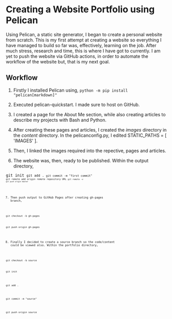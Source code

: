 # Creating a Website Portfolio using Pelican

Using Pelican, a static site generator, I began to create a personal website from scratch. This is my first attempt at creating a website so everything I have managed to build so far was, effectively, learning on the job. After much stress, research and time, this is where I have got to currently. I am yet to push the website via GitHub actions, in order to automate the workflow of the website but, that is my next goal.

## Workflow
1. Firstly I installed Pelican using,
<code>python -m pip install "pelican[markdown]"</code>

2. Executed pelican-quickstart. I made sure to host on GitHub.

3. I created a page for the About Me section, while also creating articles to describe my projects with Bash and Python.

4. After creating these pages and articles, I created the *images* directory in the *content* directory. In the pelicanconfig.py, I edited STATIC_PATHS = [ 'IMAGES' ].

5. Then, I linked the images required into the repective, pages and articles.

6. The website was, then, ready to be published. Within the output directory,

<code>git init
<code>git add .
<code>git commit -m "first commit"
<code>git remote add origin remote repository URL
<code>git remote -v
<code>git push origin master

7. Then push output to GitHub Pages after creating gh-pages branch,

<p><code>git checkout -b gh-pages

<br>git push origin gh-pages</code></p>

8. Finally I decided to create a source branch so the code/content could be viewed also. Within the portfolio directory,

<p><code>git checkout -b source

<br>git init

<br>git add .

<br>git commit -m "source"

<br>git push origin source</code></p>


